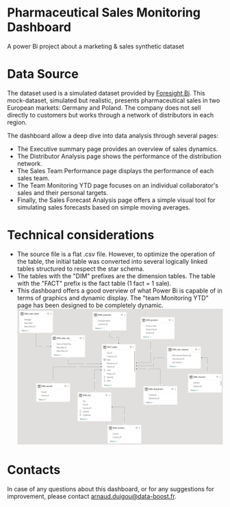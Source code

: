 # Pharmaceutical Sales Monitoring Dashboard
A power Bi project about a marketing &amp; sales synthetic dataset 

# Data Source
The dataset used is a simulated dataset provided by [Foresight Bi](https://foresightbi.com.ng/practice-data/3-datasets-for-your-portfolio/).
This mock-dataset, simulated but realistic, presents pharmaceutical sales in two European markets: Germany and Poland. The company does not sell directly to customers but works through a network of distributors in each region.

The dashboard allow a deep dive into data analysis through several pages:
- The Executive summary page provides an overview of sales dynamics.
- The Distributor Analysis page shows the performance of the distribution network.
- The Sales Team Performance page displays the performance of each sales team.
- The Team Monitoring YTD page focuses on an individual collaborator's sales and their personal targets.
- Finally, the Sales Forecast Analysis page offers a simple visual tool for simulating sales forecasts based on simple moving averages.

# Technical considerations
- The source file is a flat .csv file. However, to optimize the operation of the table, the initial table was converted into several logically linked tables structured to respect the star schema.
- The tables with the "DIM" prefixes are the dimension tables. The table with the "FACT" prefix is the fact table (1 fact = 1 sale).
- This dashboard offers a good overview of what Power Bi is capable of in terms of graphics and dynamic display. The "team Monitoring YTD" page has been designed to be completely dynamic.
![Star_Schema_Pharma_Sales](Assets/Database_structure_pharma_sales.png)

# Contacts
In case of any questions about this dashboard, or for any suggestions for improvement, please contact [arnaud.duigou@data-boost.fr](mailto:arnaud.duigou@data-boost.fr).
